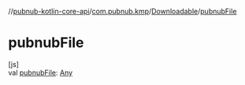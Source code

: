 //[pubnub-kotlin-core-api](../../../index.md)/[com.pubnub.kmp](../index.md)/[Downloadable](index.md)/[pubnubFile](pubnub-file.md)

# pubnubFile

[js]\
val [pubnubFile](pubnub-file.md): [Any](https://kotlinlang.org/api/core/kotlin-stdlib/kotlin/-any/index.html)
